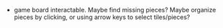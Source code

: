 
- game board interactable. Maybe find missing pieces? Maybe organize pieces by clicking, or using arrow keys to select tiles/pieces?